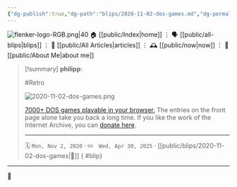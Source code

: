 ```yaml
---
{"dg-publish":true,"dg-path":"blips/2020-11-02-dos-games.md","dg-permalink":"2020/11/02/dos-games/","permalink":"/2020/11/02/dos-games/","title":"philipp @ 2020-11-02","created":"2020-11-02T00:00:00","updated":"2025-04-30T22:27:37"}
---
```



<div class="transclusion internal-embed is-loaded"><div class="markdown-embed">




![flenker-logo-RGB.png|40](/img/user/attachments/flenker-logo-RGB.png)
🏠 [[public/Index\|home]]  ⋮ 🗣️ [[public/all-blips\|blips]] ⋮  📝 [[public/All Articles\|articles]]  ⋮ 🕰️ [[public/now\|now]] ⋮ 🪪 [[public/About Me\|about me]]


</div></div>


> [!summary] **philipp**:
>
> #Retro
>
> ![2020-11-02-dos-games.png](/img/user/attachments/2020-11-02-dos-games.png)
>
> [7000+ DOS games playable in your browser.](https://archive.org/details/softwarelibrary_msdos_games?&sort=-downloads&page=1)
> The entries on the front page alone take you back a long time. If you like the work of the Internet Archive, you can [donate here](https://archive.org/donate/).
> - - -
>
> 🗓️ <code>Mon, Nov 2, 2020</code>  · ✏️ <code> Wed, Apr 30, 2025</code>  · [[public/blips/2020-11-02-dos-games\|🔗]]
{ #blip}


- - -

 👾

